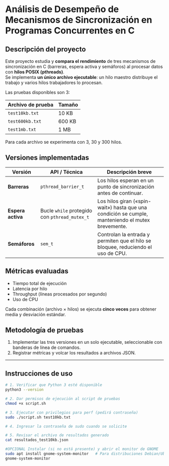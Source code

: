 # Análisis de Desempeño de Mecanismos de Sincronización en Programas Concurrentes en C

## Descripción del proyecto
Este proyecto estudia y **compara el rendimiento** de tres mecanismos de sincronización en C (barreras, espera activa y semáforos) al procesar datos con **hilos POSIX (pthreads)**.  
Se implementa **un único archivo ejecutable**: un hilo maestro distribuye el trabajo y varios hilos trabajadores lo procesan.

Las pruebas disponibles son 3:

| Archivo de prueba | Tamaño |
|-------------------|--------|
| `test10kb.txt`    | 10 KB  |
| `test600kb.txt`   | 600 KB |
| `test1mb.txt`     | 1 MB   |

Para cada archivo se experimenta con 3, 30 y 300 hilos.

## Versiones implementadas
| Versión            | API / Técnica                         | Descripción breve |
|--------------------|---------------------------------------|-------------------|
| **Barreras**       | `pthread_barrier_t`                   | Los hilos esperan en un punto de sincronización antes de continuar. |
| **Espera activa**  | Bucle `while` protegido con `pthread_mutex_t` | Los hilos giran («spin-wait») hasta que una condición se cumple, manteniendo el mutex brevemente. |
| **Semáforos**      | `sem_t`                               | Controlan la entrada y permiten que el hilo se bloquee, reduciendo el uso de CPU. |

## Métricas evaluadas
- Tiempo total de ejecución  
- Latencia por hilo  
- Throughput (líneas procesados por segundo)  
- Uso de CPU

Cada combinación (archivo × hilos) se ejecuta **cinco veces** para obtener media y desviación estándar.

## Metodología de pruebas
1. Implementar las tres versiones en un solo ejecutable, seleccionable con banderas de línea de comandos.  
2. Registrar métricas y volcar los resultados a archivos JSON.  

---

## Instrucciones de uso

```bash
# 1. Verificar que Python 3 esté disponible
python3 --version

# 2. Dar permisos de ejecución al script de pruebas
chmod +x script.sh

# 3. Ejecutar con privilegios para perf (pedirá contraseña)
sudo ./script.sh test10kb.txt

# 4. Ingresar la contraseña de sudo cuando se solicite

# 5. Revisar el archivo de resultados generado
cat resultados_test10kb.json

#OPCIONAL Instalar (si no está presente) y abrir el monitor de GNOME
sudo apt install gnome-system-monitor   # Para distribuciones Debian/Ubuntu
gnome-system-monitor
